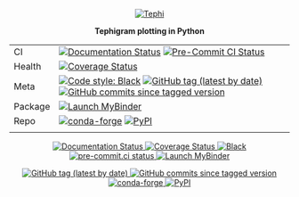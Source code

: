 <p align="center">
<a href="https://tephi.readthedocs.io/en/latest/">
    <img src="https://scitools.github.io/tephi/tephi-logo-200-137.png" alt="Tephi">
</a>
</p>

<p align="center"><strong>Tephigram plotting in Python</strong></p>

|         |                                                                                                                                                                                                                                                                                                 |
|---------|-------------------------------------------------------------------------------------------------------------------------------------------------------------------------------------------------------------------------------------------------------------------------------------------------|
| CI      | [![Documentation Status](https://readthedocs.org/projects/tephi/badge/?version=latest)](https://readthedocs.org/projects/tephi/) [![Pre-Commit CI Status](https://results.pre-commit.ci/badge/github/SciTools/tephi/main.svg)](https://results.pre-commit.ci/latest/github/SciTools/tephi/main) |
| Health  | [![Coverage Status](https://coveralls.io/repos/github/SciTools/tephi/badge.svg?branch=main)](https://coveralls.io/github/SciTools/tephi?branch=main)                                                                                                                                                      |
| Meta    | [![Code style: Black](https://img.shields.io/badge/code%20style-black-000000.svg)](https://github.com/psf/black) [![GitHub tag (latest by date)](https://img.shields.io/github/v/tag/scitools/tephi?color=orange)](https://github.com/SciTools/tephi/releases) [![GitHub commits since tagged version](https://img.shields.io/github/commits-since/scitools/tephi/latest/main)](https://github.com/SciTools/tephi/commits/main)                                | 
| Package | [![Launch MyBinder](https://mybinder.org/badge_logo.svg)](https://mybinder.org/v2/gh/SciTools/tephi/main?filepath=index.ipynb)                                                                                                                                                                  |
| Repo    | [![conda-forge](https://img.shields.io/conda/vn/conda-forge/tephi)](href="https://anaconda.org/conda-forge/tephi)  [![PyPI](https://img.shields.io/pypi/v/tephi)](https://pypi.org/project/tephi/)                                                                                                                                                                                                                                                                                              |
|         |                                                                                                                                                                                                                                                                                                 | 

<p align="center">
  <a href="https://readthedocs.org/projects/tephi/">
    <img src="https://readthedocs.org/projects/tephi/badge/?version=latest"
         alt="Documentation Status" />
  </a>
  <a href="https://coveralls.io/github/SciTools/tephi?branch=main">
    <img src="https://coveralls.io/repos/github/SciTools/tephi/badge.svg?branch=main"
         alt="Coverage Status" />
  </a>
  <a href="https://github.com/psf/black">
    <img src="https://img.shields.io/badge/code/style-black-000000.svg"
         alt="Black" />
  </a>
  <a href="https://results.pre-commit.ci/latest/github/SciTools/tephi/main">
    <img src="https://results.pre-commit.ci/badge/github/SciTools/tephi/main.svg"
         alt="pre-commit.ci status">
  </a>
  <a href="https://mybinder.org/v2/gh/SciTools/tephi/main?filepath=index.ipynb">
    <img src="https://mybinder.org/badge_logo.svg"
         alt="Launch MyBinder" />
  </a>
</p>

<p align="center">
  <a href="https://github.com/SciTools/tephi/releases">
    <img src="https://img.shields.io/github/v/tag/scitools/tephi?color=orange"
         alt="GitHub tag (latest by date)" />
    </a>
  <a href="https://github.com/SciTools/tephi/commits/main">
    <img src="https://img.shields.io/github/commits-since/scitools/tephi/latest/main"
         alt="GitHub commits since tagged version" />
  </a>
  <a href="https://anaconda.org/conda-forge/tephi">
    <img src="https://img.shields.io/conda/vn/conda-forge/tephi"
         alt="conda-forge" />
  </a>
  <a href="https://pypi.org/project/tephi/">
    <img src="https://img.shields.io/pypi/v/tephi"
         alt="PyPI" />
  </a>
</p>

<br>
